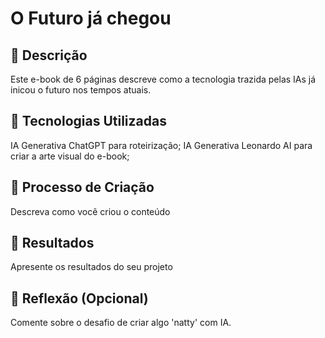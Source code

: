 # O Futuro já chegou

## 📒 Descrição
Este e-book de 6 páginas descreve como a tecnologia trazida pelas IAs já inicou o futuro nos tempos atuais. 

## 🤖 Tecnologias Utilizadas
IA Generativa ChatGPT para roteirização;
IA Generativa Leonardo AI para criar a arte visual do e-book;

## 🧐 Processo de Criação
Descreva como você criou o conteúdo

## 🚀 Resultados
Apresente os resultados do seu projeto

## 💭 Reflexão (Opcional)
Comente sobre o desafio de criar algo 'natty' com IA.
